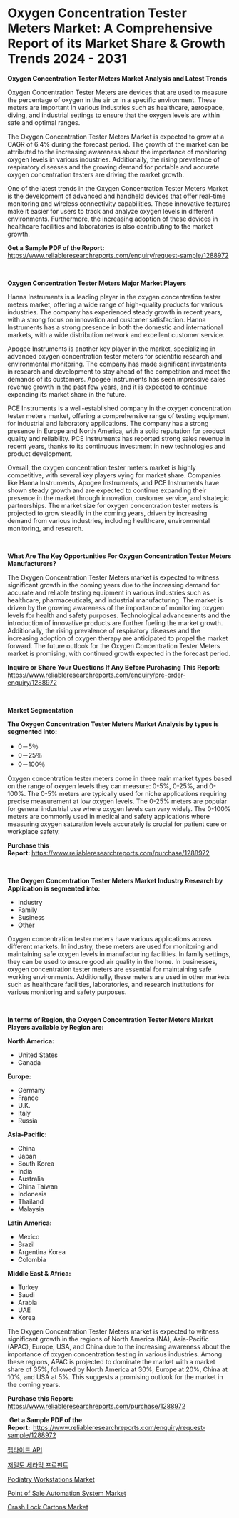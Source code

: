 <p><h1>Oxygen Concentration Tester Meters Market: A Comprehensive Report of its Market Share & Growth Trends 2024 - 2031</h1></p><p><strong>Oxygen Concentration Tester Meters Market Analysis and Latest Trends</strong></p>
<p><p>Oxygen Concentration Tester Meters are devices that are used to measure the percentage of oxygen in the air or in a specific environment. These meters are important in various industries such as healthcare, aerospace, diving, and industrial settings to ensure that the oxygen levels are within safe and optimal ranges.</p><p>The Oxygen Concentration Tester Meters Market is expected to grow at a CAGR of 6.4% during the forecast period. The growth of the market can be attributed to the increasing awareness about the importance of monitoring oxygen levels in various industries. Additionally, the rising prevalence of respiratory diseases and the growing demand for portable and accurate oxygen concentration testers are driving the market growth.</p><p>One of the latest trends in the Oxygen Concentration Tester Meters Market is the development of advanced and handheld devices that offer real-time monitoring and wireless connectivity capabilities. These innovative features make it easier for users to track and analyze oxygen levels in different environments. Furthermore, the increasing adoption of these devices in healthcare facilities and laboratories is also contributing to the market growth.</p></p>
<p><strong>Get a Sample PDF of the Report:&nbsp;</strong> <a href="https://www.reliableresearchreports.com/enquiry/request-sample/1288972">https://www.reliableresearchreports.com/enquiry/request-sample/1288972</a></p>
<p>&nbsp;</p>
<p><strong>Oxygen Concentration Tester Meters Major Market Players</strong></p>
<p><p>Hanna Instruments is a leading player in the oxygen concentration tester meters market, offering a wide range of high-quality products for various industries. The company has experienced steady growth in recent years, with a strong focus on innovation and customer satisfaction. Hanna Instruments has a strong presence in both the domestic and international markets, with a wide distribution network and excellent customer service.</p><p>Apogee Instruments is another key player in the market, specializing in advanced oxygen concentration tester meters for scientific research and environmental monitoring. The company has made significant investments in research and development to stay ahead of the competition and meet the demands of its customers. Apogee Instruments has seen impressive sales revenue growth in the past few years, and it is expected to continue expanding its market share in the future.</p><p>PCE Instruments is a well-established company in the oxygen concentration tester meters market, offering a comprehensive range of testing equipment for industrial and laboratory applications. The company has a strong presence in Europe and North America, with a solid reputation for product quality and reliability. PCE Instruments has reported strong sales revenue in recent years, thanks to its continuous investment in new technologies and product development.</p><p>Overall, the oxygen concentration tester meters market is highly competitive, with several key players vying for market share. Companies like Hanna Instruments, Apogee Instruments, and PCE Instruments have shown steady growth and are expected to continue expanding their presence in the market through innovation, customer service, and strategic partnerships. The market size for oxygen concentration tester meters is projected to grow steadily in the coming years, driven by increasing demand from various industries, including healthcare, environmental monitoring, and research.</p></p>
<p>&nbsp;</p>
<p><strong>What Are The Key Opportunities For Oxygen Concentration Tester Meters Manufacturers?</strong></p>
<p><p>The Oxygen Concentration Tester Meters market is expected to witness significant growth in the coming years due to the increasing demand for accurate and reliable testing equipment in various industries such as healthcare, pharmaceuticals, and industrial manufacturing. The market is driven by the growing awareness of the importance of monitoring oxygen levels for health and safety purposes. Technological advancements and the introduction of innovative products are further fueling the market growth. Additionally, the rising prevalence of respiratory diseases and the increasing adoption of oxygen therapy are anticipated to propel the market forward. The future outlook for the Oxygen Concentration Tester Meters market is promising, with continued growth expected in the forecast period.</p></p>
<p><strong>Inquire or Share Your Questions If Any Before Purchasing This Report:</strong> <a href="https://www.reliableresearchreports.com/enquiry/pre-order-enquiry/1288972">https://www.reliableresearchreports.com/enquiry/pre-order-enquiry/1288972</a></p>
<p>&nbsp;</p>
<p><strong>Market Segmentation</strong></p>
<p><strong>The Oxygen Concentration Tester Meters Market Analysis by types is segmented into:</strong></p>
<p><ul><li>0－5％</li><li>0－25％</li><li>0－100％</li></ul></p>
<p><p>Oxygen concentration tester meters come in three main market types based on the range of oxygen levels they can measure: 0-5%, 0-25%, and 0-100%. The 0-5% meters are typically used for niche applications requiring precise measurement at low oxygen levels. The 0-25% meters are popular for general industrial use where oxygen levels can vary widely. The 0-100% meters are commonly used in medical and safety applications where measuring oxygen saturation levels accurately is crucial for patient care or workplace safety.</p></p>
<p><strong>Purchase this Report:&nbsp;</strong><a href="https://www.reliableresearchreports.com/purchase/1288972">https://www.reliableresearchreports.com/purchase/1288972</a></p>
<p>&nbsp;</p>
<p><strong>The Oxygen Concentration Tester Meters Market Industry Research by Application is segmented into:</strong></p>
<p><ul><li>Industry</li><li>Family</li><li>Business</li><li>Other</li></ul></p>
<p><p>Oxygen concentration tester meters have various applications across different markets. In industry, these meters are used for monitoring and maintaining safe oxygen levels in manufacturing facilities. In family settings, they can be used to ensure good air quality in the home. In businesses, oxygen concentration tester meters are essential for maintaining safe working environments. Additionally, these meters are used in other markets such as healthcare facilities, laboratories, and research institutions for various monitoring and safety purposes.</p></p>
<p>&nbsp;</p>
<p><strong>In terms of Region, the Oxygen Concentration Tester Meters Market Players available by Region are:</strong></p>
<p>
    <p> <strong> North America: </strong>
        <ul>
            <li>United States</li>
            <li>Canada</li>
        </ul>
        </p> 
    <p> <strong> Europe: </strong>
        <ul>
            <li>Germany</li>
            <li>France</li>
            <li>U.K.</li>
            <li>Italy</li>
            <li>Russia</li>
        </ul>
        </p> 
    <p> <strong> Asia-Pacific: </strong>
        <ul>
            <li>China</li>
            <li>Japan</li>
            <li>South Korea</li>
            <li>India</li>
            <li>Australia</li>
            <li>China Taiwan</li>
            <li>Indonesia</li>
            <li>Thailand</li>
            <li>Malaysia</li>
        </ul>
        </p> 
    <p> <strong> Latin America: </strong>
        <ul>
            <li>Mexico</li>
            <li>Brazil</li>
            <li>Argentina Korea</li>
            <li>Colombia</li>
        </ul>
        </p> 
    <p> <strong> Middle East & Africa: </strong>
        <ul>
            <li>Turkey</li>
            <li>Saudi</li>
            <li>Arabia</li>
            <li>UAE</li>
            <li>Korea</li>
        </ul>
    </p>
    </p>
<p><p>The Oxygen Concentration Tester Meters market is expected to witness significant growth in the regions of North America (NA), Asia-Pacific (APAC), Europe, USA, and China due to the increasing awareness about the importance of oxygen concentration testing in various industries. Among these regions, APAC is projected to dominate the market with a market share of 35%, followed by North America at 30%, Europe at 20%, China at 10%, and USA at 5%. This suggests a promising outlook for the market in the coming years.</p></p>
<p><strong>Purchase this Report: </strong><a href="https://www.reliableresearchreports.com/purchase/1288972">https://www.reliableresearchreports.com/purchase/1288972</a></p>
<p>&nbsp;<strong>Get a Sample PDF of the Report:&nbsp;&nbsp;</strong><a href="https://www.reliableresearchreports.com/enquiry/request-sample/1288972">https://www.reliableresearchreports.com/enquiry/request-sample/1288972</a></p>
<p><strong></strong></p>
<p><p><a href="https://medium.com/@skyleitney456456/%ED%8E%A9%ED%83%80%EC%9D%B4%EB%93%9C-api-%EC%8B%9C%EC%9E%A5-%EC%A0%90%EC%9C%A0%EC%9C%A8-%EB%B3%80%ED%99%94-%EB%B0%8F-%EC%8B%9C%EC%9E%A5-%EC%84%B1%EC%9E%A5-%EC%B6%94%EC%84%B8-2024%EB%85%84-2031%EB%85%84-8425d368a61d">펩타이드 API</a></p><p><a href="https://medium.com/@skyleitney456456/%EC%A0%80%EB%B0%80%EB%8F%84-%EC%84%B8%EB%9D%BC%EB%AF%B9-%ED%94%84%EB%A1%9C%ED%8C%90%ED%8A%B8-%EC%8B%9C%EC%9E%A5-%EC%A1%B0%EC%82%AC-%EB%B3%B4%EA%B3%A0%EC%84%9C-%EA%B7%B8-%EC%97%AD%EC%82%AC-%EB%B0%8F-2031%EB%85%84%EA%B9%8C%EC%A7%80%EC%9D%98-%EC%98%88%EC%B8%A1-48446285c567">저밀도 세라믹 프로펀트</a></p><p><a href="https://natural-crush-b99.notion.site/Podiatry-Workstations-Market-Size-Growing-and-Forecasted-for-period-from-2024-2031-and-provides-co-5cec9372a12b477bba27a6b444e20912">Podiatry Workstations Market</a></p><p><a href="https://gamy-alyssum-396.notion.site/Point-of-Sale-Automation-System-Market-Size-Global-Industry-Overview-Market-Segmentation-and-Forec-300546412ac94f058e1ddb0e52ea0b7d">Point of Sale Automation System Market</a></p><p><a href="https://view.publitas.com/reportprime-1/crash-lock-cartons-market-size-furnishes-valuable-information-encompassing-market-share-market-trends-and-projections-spanning-from-2024-to-2031/">Crash Lock Cartons Market</a></p></p>